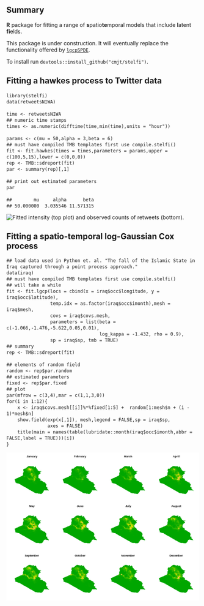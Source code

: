 Summary
-------

**R** package for fitting a range of **s**patio**te**mporal models that
include **l**atent **fi**elds.

This package is under construction. It will eventually replace the
functionality offered by [`lgcpSPDE`](https://github.com/cmjt/lgcpSPDE).

To install run `devtools::install_github("cmjt/stelfi")`.

Fitting a hawkes process to Twitter data
----------------------------------------

    library(stelfi)
    data(retweetsNIWA)

    time <- retweetsNIWA
    ## numeric time stamps
    times <- as.numeric(difftime(time,min(time),units = "hour"))

    params <- c(mu = 50,alpha = 3,beta = 6)
    ## must have compiled TMB templates first use compile.stelfi()
    fit <- fit.hawkes(times = times,parameters = params,upper = c(100,5,15),lower = c(0,0,0))
    rep <- TMB::sdreport(fit)
    par <- summary(rep)[,1]

    ## print out estimated parameters
    par

    ##        mu     alpha      beta 
    ## 50.000000  3.035546 11.571315

![Fitted intensity (top plot) and observed counts of retweets
(bottom).](inst/docs/README_files/figure-markdown_strict/plot-1.png)

Fitting a spatio-temporal log-Gaussian Cox process
--------------------------------------------------

    ## load data used in Python et. al. "The fall of the Islamic State in Iraq captured through a point process approach."
    data(iraq)
    ## must have compiled TMB templates first use compile.stelfi()
    ## will take a while
    fit <- fit.lgcp(locs = cbind(x = iraq$occ$longitude, y =  iraq$occ$latitude),
                    temp.idx = as.factor(iraq$occ$imonth),mesh = iraq$mesh,
                    covs = iraq$covs.mesh,
                    parameters = list(beta = c(-1.066,-1.476,-5.622,0.05,0.01),
                                      log_kappa = -1.432, rho = 0.9),
                    sp = iraq$sp, tmb = TRUE)
    ## summary
    rep <- TMB::sdreport(fit)

    ## elements of random field
    random <- rep$par.random
    ## estimated parameters
    fixed <- rep$par.fixed
    ## plot 
    par(mfrow = c(3,4),mar = c(1,1,3,0))
    for(i in 1:12){
        x <- iraq$covs.mesh[[i]]%*%fixed[1:5] +  random[1:mesh$n + (i - 1)*mesh$n]
        show.field(exp(x[,1]), mesh,legend = FALSE,sp = iraq$sp,
                   axes = FALSE)
        title(main = names(table(lubridate::month(iraq$occ$imonth,abbr = FALSE,label = TRUE)))[i])
    }

![](inst/docs/README_files/iraq_fields.png)
